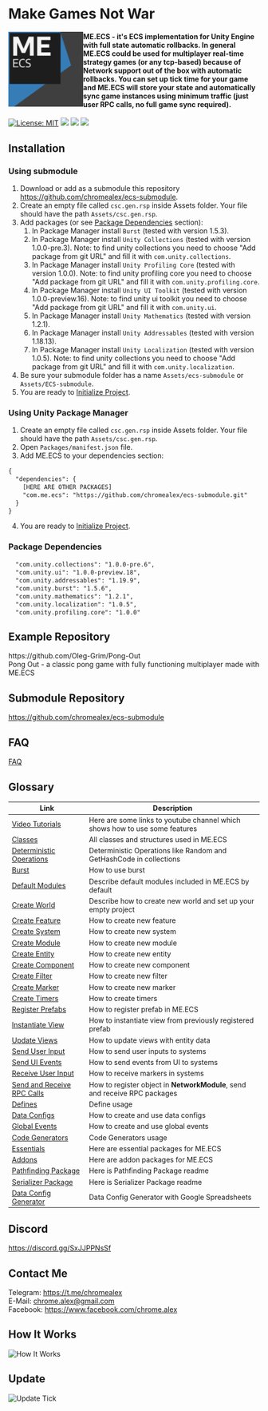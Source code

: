 # Make Games Not War

<a href="https://github.com/chromealex/ecs"><img src="Docs/ME.ECS-logo-128.png" width="150px" height="150px" align="left" /></a>

<div><h4>ME.ECS - it's ECS implementation for Unity Engine with full state automatic rollbacks. In general ME.ECS could be used for multiplayer real-time strategy games (or any tcp-based) because of Network support out of the box with automatic rollbacks. You can set up tick time for your game and ME.ECS will store your state and automatically sync game instances using minimum traffic (just user RPC calls, no full game sync required).</h4></div>

[![License: MIT](https://img.shields.io/github/license/chromealex/ecs?style=flat&color=green)](https://github.com/chromealex/ecs/blob/master/LICENSE)
![](https://img.shields.io/github/package-json/v/chromealex/ecs-submodule?style=flat&color=blue)
![](https://img.shields.io/github/last-commit/chromealex/ecs-submodule?style=flat&color=yellow)
[![](https://img.shields.io/discord/434291087629221918?style=flat&color=blueviolet)](https://discord.gg/SxJJPPNsSf)


## Installation

### Using submodule

1. Download or add as a submodule this repository https://github.com/chromealex/ecs-submodule.
2. Create an empty file called ```csc.gen.rsp``` inside Assets folder. Your file should have the path ```Assets/csc.gen.rsp```.
3. Add packages (or see [Package Dependencies](#package-dependencies) section):
    1. In Package Manager install ```Burst``` (tested with version 1.5.3).
    2. In Package Manager install ```Unity Collections``` (tested with version 1.0.0-pre.3). Note: to find unity collections you need to choose "Add package from git URL" and fill it with ```com.unity.collections```.
    3. In Package Manager install ```Unity Profiling Core``` (tested with version 1.0.0). Note: to find unity profiling core you need to choose "Add package from git URL" and fill it with ```com.unity.profiling.core```.
    4. In Package Manager install ```Unity UI Toolkit``` (tested with version 1.0.0-preview.16). Note: to find unity ui toolkit you need to choose "Add package from git URL" and fill it with ```com.unity.ui```.
    5. In Package Manager install ```Unity Mathematics``` (tested with version 1.2.1).
    6. In Package Manager install ```Unity Addressables``` (tested with version 1.18.13).
    7. In Package Manager install ```Unity Localization``` (tested with version 1.0.5). Note: to find unity collections you need to choose "Add package from git URL" and fill it with ```com.unity.localization```.
4. Be sure your submodule folder has a name ```Assets/ecs-submodule``` or ```Assets/ECS-submodule```.
5. You are ready to [Initialize Project](Docs/VideoTutorials.md).

### Using Unity Package Manager

1. Create an empty file called ```csc.gen.rsp``` inside Assets folder. Your file should have the path ```Assets/csc.gen.rsp```.
2. Open ```Packages/manifest.json``` file.
3. Add ME.ECS to your dependencies section:

```
{
  "dependencies": {
    [HERE ARE OTHER PACKAGES]
    "com.me.ecs": "https://github.com/chromealex/ecs-submodule.git"
  }
}
```
4. You are ready to [Initialize Project](Docs/VideoTutorials.md).

### Package Dependencies

```
  "com.unity.collections": "1.0.0-pre.6",
  "com.unity.ui": "1.0.0-preview.18",
  "com.unity.addressables": "1.19.9",
  "com.unity.burst": "1.5.6",
  "com.unity.mathematics": "1.2.1",
  "com.unity.localization": "1.0.5",
  "com.unity.profiling.core": "1.0.0"
```

## Example Repository
<div>https://github.com/Oleg-Grim/Pong-Out</div>
<div>Pong Out - a classic pong game with fully functioning multiplayer made with ME.ECS</div>

## Submodule Repository
https://github.com/chromealex/ecs-submodule

## FAQ
[FAQ](Docs/FAQ.md)

## Glossary
| Link | Description |
| ------ | ----- |
| [Video Tutorials](Docs/VideoTutorials.md) | Here are some links to youtube channel which shows how to use some features |
| [Classes](Docs/Manual-Classes.md) | All classes and structures used in ME.ECS |
| [Deterministic Operations](Docs/Manual-Deterministic.md) | Deterministic Operations like Random and GetHashCode in collections |
| [Burst](Docs/Manual-Burst.md) | How to use burst |
| [Default Modules](Docs/DefaultModules.md) | Describe default modules included in ME.ECS by default |
| [Create World](Docs/Manual-CreatingWorld.md) | Describe how to create new world and set up your empty project |
| [Create Feature](Docs/Manual-CreatingFeature.md) | How to create new feature |
| [Create System](Docs/Manual-CreatingSystems.md) | How to create new system |
| [Create Module](Docs/Manual-CreatingModules.md) | How to create new module |
| [Create Entity](Docs/Manual-CreatingEntities.md) | How to create new entity |
| [Create Component](Docs/Manual-CreatingComponents.md) | How to create new component |
| [Create Filter](Docs/Manual-CreatingFilters.md) | How to create new filter |
| [Create Marker](Docs/Manual-CreatingMarkers.md) | How to create new marker |
| [Create Timers](Docs/Manual-Timers.md) | How to create timers |
| [Register Prefabs](Docs/Manual-RegisteringPrefabs.md) | How to register prefab in ME.ECS |
| [Instantiate View](Docs/Manual-InstantiatingViews.md) | How to instantiate view from previously registered prefab |
| [Update Views](Docs/Manual-UpdatingViews.md) | How to update views with entity data |
| [Send User Input](Docs/Manual-SendingUserInputToWorld.md) | How to send user inputs to systems |
| [Send UI Events](Docs/Manual-SendingUIEventsToWorld.md) | How to send events from UI to systems |
| [Receive User Input](Docs/Manual-ReceivingUserInputInWorld.md) | How to receive markers in systems |
| [Send and Receive RPC Calls](Docs/Manual-SendingAndReceivingRPCCalls.md) | How to register object in **NetworkModule**, send and receive RPC packages |
| [Defines](Docs/Defines.md) | Define usage |
| [Data Configs](Docs/DataConfig-Readme.md) | How to create and use data configs |
| [Global Events](Docs/GlobalEvents-Readme.md) | How to create and use global events |
| [Code Generators](Docs/CodeGenerators.md) | Code Generators usage |
| [Essentials](https://github.com/chromealex/ecs-submodule/tree/master/Essentials) | Here are essential packages for ME.ECS |
| [Addons](https://github.com/chromealex/ecs-submodule/tree/master/Addons) | Here are addon packages for ME.ECS |
| [Pathfinding Package](https://github.com/chromealex/ecs-submodule/tree/master/Essentials/Pathfinding) | Here is Pathfinding Package readme |
| [Serializer Package](https://github.com/chromealex/ecs-submodule/tree/master/Essentials/Serializer) | Here is Serializer Package readme |
| [Data Config Generator](https://github.com/chromealex/ecs-submodule/tree/master/Addons/DataConfigGenerator) | Data Config Generator with Google Spreadsheets |

## Discord
https://discord.gg/SxJJPPNsSf

## Contact Me
Telegram: https://t.me/chromealex</br>
E-Mail: chrome.alex@gmail.com</br>
Facebook: https://www.facebook.com/chrome.alex</br>

## How It Works
![](Readme/HowItWorks.png?raw=true "How It Works")
## Update
![](Readme/UpdateTick.png?raw=true "Update Tick")
